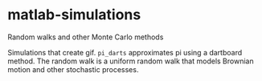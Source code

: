 # matlab-simulations
Random walks and other Monte Carlo methods

Simulations that create gif. `pi_darts` approximates pi using a dartboard method. 
The random walk is a uniform random walk that models Brownian motion and other stochastic processes. 
